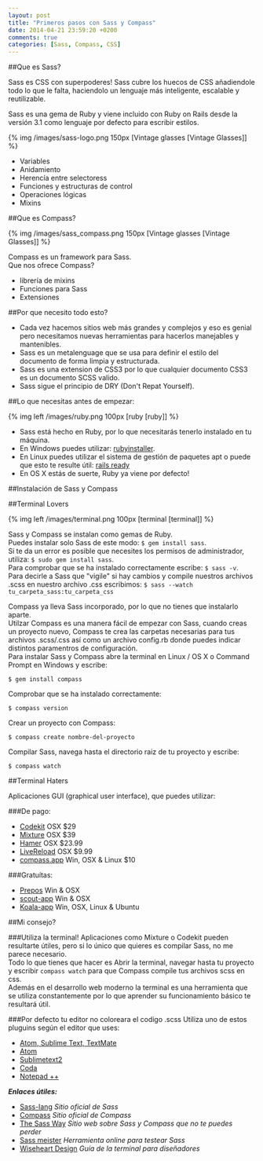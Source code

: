 ```yaml
---
layout: post
title: "Primeros pasos con Sass y Compass"
date: 2014-04-21 23:59:20 +0200
comments: true
categories: [Sass, Compass, CSS]
---
```


##Que es Sass?

Sass es CSS con superpoderes!
Sass cubre los huecos de CSS añadiendole todo lo que le falta, haciendolo un lenguaje más inteligente, escalable y reutilizable.
<!--more-->
Sass es una gema de Ruby y viene incluido con Ruby on Rails desde la versión 3.1 como lenguaje por defecto para escribir estilos.

{% img /images/sass-logo.png 150px [Vintage glasses [Vintage Glasses]] %}

<ul>
<li>Variables</li>
<li>Anidamiento</li>
<li>Herencía entre selectoress</li>
<li>Funciones y estructuras de control</li>
<li>Operaciones lógicas</li>
<li>Mixins</li>
</ul>


##Que es Compass?

{% img /images/sass_compass.png 150px [Vintage glasses [Vintage Glasses]] %}

Compass es un framework para Sass.<br />
Que nos ofrece Compass?

<ul>
<li>librería de mixins</li>
<li>Funciones para Sass</li>
<li>Extensiones</li>
</ul>

##Por que necesito todo esto?

<ul>
<li>Cada vez hacemos sitios web más grandes y complejos y eso es genial pero necesitamos nuevas herramientas para hacerlos manejables y mantenibles.</li>
<li>Sass es un metalenguage que se usa para definir el estilo del documento de forma limpia y estructurada.</li>
<li>Sass es una extension de CSS3 por lo que cualquier documento CSS3 es un documento SCSS valido.</li>
<li>Sass sigue el principio de DRY (Don't Repat Yourself).</li>
</ul>

##Lo que necesitas antes de empezar:

{% img left /images/ruby.png 100px [ruby [ruby]] %}

+ Sass está hecho en Ruby, por lo que necesitarás tenerlo instalado en tu máquina.
+ En Windows puedes utilizar: [rubyinstaller](http://rubyinstaller.org/).
+ En Linux puedes utilizar el sistema de gestión de paquetes apt o puede que esto te resulte útil: [rails ready](https://github.com/joshfng/railsready)
+ En OS X estás de suerte, Ruby ya viene por defecto!


##Instalación de Sass y Compass

##Terminal Lovers

{% img left /images/terminal.png 100px [terminal [terminal]] %}

Sass y Compass se instalan como gemas de Ruby. <br />
Puedes instalar solo Sass de este modo: `$ gem install sass`.<br />
Si te da un error es posible que necesites los permisos de administrador, utiliza: `$ sudo gem install sass`. <br />
Para comprobar que se ha instalado correctamente escribe: `$ sass -v`.<br />
Para decirle a Sass que "vigile" si hay cambios y compile nuestros archivos .scss en nuestro archivo .css escribimos: `$ sass --watch tu_carpeta_sass:tu_carpeta_css`

Compass ya lleva Sass incorporado, por lo que no tienes que instalarlo aparte.<br />
Utilzar Compass es una manera fácil de empezar con Sass, cuando creas un proyecto nuevo, Compass te crea las carpetas necesarias para tus archivos .scss/.css así como un archivo config.rb donde puedes indicar distintos paramentros de configuración.<br />
Para instalar Sass y Compass abre la terminal en Linux / OS X o Command Prompt en Windows y escribe:

```
$ gem install compass
```
Comprobar que se ha instalado correctamente:

```
$ compass version
```
Crear un proyecto con Compass:

```
$ compass create nombre-del-proyecto
```
Compilar Sass, navega hasta el directorio raiz de tu proyecto y escribe:

```
$ compass watch
```

##Terminal Haters

Aplicaciones GUI (graphical user interface), que puedes utilizar:

###De pago:

+ [Codekit](http://incident57.com/codekit/) OSX $29
+ [Mixture](http://mixture.io/) OSX $39
+ [Hamer](http://hammerformac.com/) OSX $23.99
+ [LiveReload](http://livereload.com/) OSX $9.99
+ [compass.app](http://compass.kkbox.com/) Win, OSX & Linux $10


###Gratuítas:

+ [Prepos](http://alphapixels.com/prepros/) Win & OSX
+ [scout-app](http://mhs.github.io/scout-app/) Win & OSX
+ [Koala-app](http://koala-app.com/#download) Win, OSX, Linux & Ubuntu


##Mi consejo?

###Utiliza la terminal!
Aplicaciones como Mixture o Codekit pueden resultarte útiles, pero si lo único que quieres es compilar Sass, no me parece necesario. <br />
Todo lo que tienes que hacer es Abrir la terminal, navegar hasta tu proyecto y escribir ```compass watch``` para que Compass compile tus archivos scss en css. <br />
Además en el desarrollo web moderno la terminal es una herramienta que se utiliza constantemente por lo que aprender su funcionamiento básico te resultará útil.

###Por defecto tu editor no coloreara el codigo .scss Utiliza uno de estos pluguins según el editor que uses:

+ [Atom, Sublime Text, TextMate](https://github.com/P233/Syntax-highlighting-for-Sass)
+ [Atom](https://atom.io/packages/Atom-Syntax-highlighting-for-Sass)
+ [Sublimetext2](https://github.com/n00ge/sublime-text-haml-sass)
+ [Coda](https://github.com/secca/Coda-Sass-Plug-in)
+ [Notepad ++](https://github.com/marvinlabs/notepad-plus-plus-scss-syntax-highlighting/)

___Enlaces útiles:___

+ [Sass-lang](http://sass-lang.com/) _Sitio oficial de Sass_
+ [Compass](http://compass-style.org/) _Sitio oficial de Compass_
+ [The Sass Way](http://thesassway.com/) _Sitio web sobre Sass y Compass que no te puedes perder_
+ [Sass meister](http://sassmeister.com/gist/11032479) _Herramienta online para testear Sass_
+ [Wiseheart Design](http://wiseheartdesign.com/articles/2010/11/12/the-designers-guide-to-the-osx-command-prompt/) _Guía de la terminal para diseñadores_

